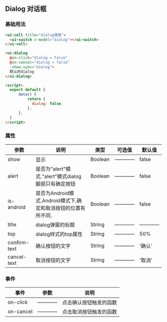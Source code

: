 ## Dialog 对话框

### 基础用法

```html
<ui-cell title="dialog弹窗">
  <ui-switch v-model="dialog"></ui-switch>
</ui-cell>

<ui-dialog
  @on-click="dialog = false"
  @on-cancel="dialog = false"
  :show.sync="dialog">
  默认的dialog
</ui-dialog>

<script>
  export default {
      data() {
          return {
            dialog: false,
          };
      },
  }
</script>
```
### 属性

| 参数      | 说明    | 类型      | 可选值       | 默认值   |
|---------- |-------- |---------- |------------ |-------- |
|show | 显示 |Boolean |————|false |
|alert | 是否为"alert"模式."alert"模式dialog脚部只有确定按钮 |Boolean |————|false |
|is-android | 是否为Android模式.Android模式下,确定和取消按钮的位置有所不同. |Boolean |————|false |
|title | dialog弹窗的标题 |String |———— |———— |
|top | dialog样式的top属性 |String |———— |50% |
|confirm-text | 确认按钮的文字 |String |———— |'确认' |
|cancel-text | 取消按钮的文字 |String |———— |'取消' |

### 事件

| 事件      | 参数    | 说明      |
|---------- |-------- |---------- |
|on-click | ———— |点击确认按钮触发的函数 |
|on-cancel | ———— |点击取消按钮触发的函数 |

